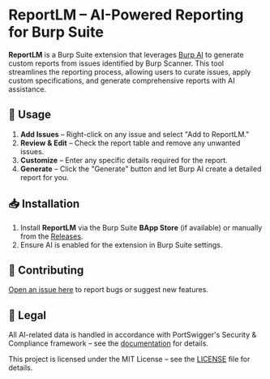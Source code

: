 # ReportLM – AI-Powered Reporting for Burp Suite

**ReportLM** is a Burp Suite extension that leverages [Burp AI](https://portswigger.net/burp/documentation/desktop/extensions/using-ai-extensions) to generate custom reports from issues identified by Burp Scanner. This tool streamlines the reporting process, allowing users to curate issues, apply custom specifications, and generate comprehensive reports with AI assistance.

## 🔧 Usage

1. **Add Issues** – Right-click on any issue and select "Add to ReportLM."
2. **Review & Edit** – Check the report table and remove any unwanted issues.
3. **Customize** – Enter any specific details required for the report.
4. **Generate** – Click the "Generate" button and let Burp AI create a detailed report for you.

## 📥 Installation

1. Install **ReportLM** via the Burp Suite **BApp Store** (if available) or manually from the [Releases](https://github.com/TomLefley/report-lm/releases).
2. Ensure AI is enabled for the extension in Burp Suite settings.

## 🤝 Contributing

[Open an issue here](https://github.com/TomLefley/report-lm/issues/new/choose) to report bugs or suggest new features.

## 📜 Legal

All AI-related data is handled in accordance with PortSwigger's Security & Compliance framework – see the [documentation](https://portswigger.net/burp/documentation/desktop/extensions/ai-security-privacy-data-handling) for details.

This project is licensed under the MIT License – see the [LICENSE](LICENSE) file for details.